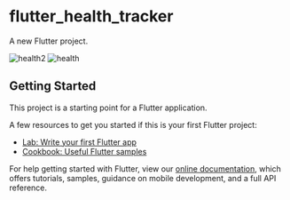 # flutter_health_tracker

A new Flutter project.

![health2](https://user-images.githubusercontent.com/75200754/112835058-94d16600-90ba-11eb-98c5-70512e503c5f.png)
![health](https://user-images.githubusercontent.com/75200754/112835149-bc283300-90ba-11eb-91c2-5b3d6240604a.png)

## Getting Started

This project is a starting point for a Flutter application.

A few resources to get you started if this is your first Flutter project:

- [Lab: Write your first Flutter app](https://flutter.dev/docs/get-started/codelab)
- [Cookbook: Useful Flutter samples](https://flutter.dev/docs/cookbook)

For help getting started with Flutter, view our
[online documentation](https://flutter.dev/docs), which offers tutorials,
samples, guidance on mobile development, and a full API reference.
